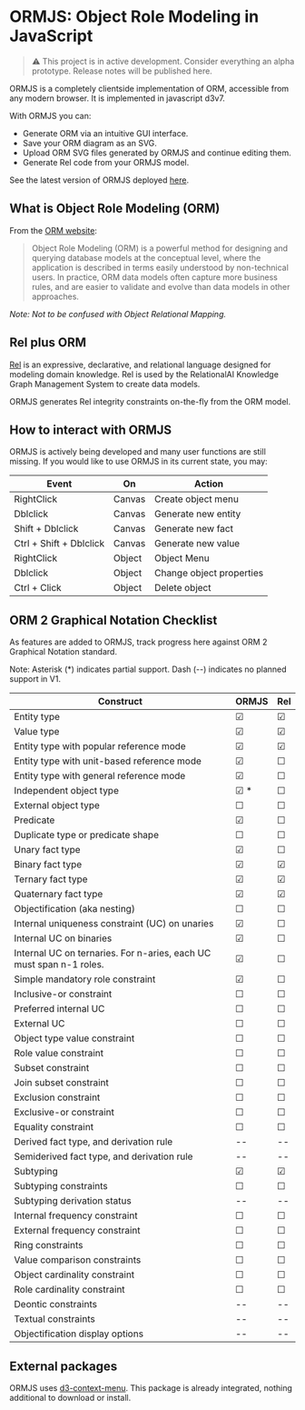 # ORMJS: Object Role Modeling in JavaScript

> :warning: This project is in active development. Consider everything an alpha prototype. Release notes will be published here.

ORMJS is a completely clientside implementation of ORM, accessible from any modern browser. It is implemented in javascript d3v7.

With ORMJS you can:
- Generate ORM via an intuitive GUI interface.
- Save your ORM diagram as an SVG.
- Upload ORM SVG files generated by ORMJS and continue editing them.
- Generate Rel code from your ORMJS model.

See the latest version of ORMJS deployed [here](https://crhunt.github.io/ormjs/).

## What is Object Role Modeling (ORM)

From the [ORM website](http://www.orm.net/):

> Object Role Modeling (ORM) is a powerful method for designing and querying database models at the conceptual level, where the application is described in terms easily understood by non-technical users. In practice, ORM data models often capture more business rules, and are easier to validate and evolve than data models in other approaches.

_Note: Not to be confused with Object Relational Mapping._
## Rel plus ORM

[Rel](https://docs.relational.ai/getting-started/rel/overview/) is an expressive, declarative, and relational language designed for modeling domain knowledge. Rel is used by the RelationalAI Knowledge Graph Management System to create
data models. 

ORMJS generates Rel integrity constraints on-the-fly from the ORM model.

## How to interact with ORMJS

ORMJS is actively being developed and many user functions are still missing. If you would like to use ORMJS in its current state, you may:

| Event | On | Action |
|-------|----|--------|
| RightClick | Canvas | Create object menu |
| Dblclick | Canvas | Generate new entity |
| Shift + Dblclick | Canvas | Generate new fact |
| Ctrl + Shift + Dblclick | Canvas | Generate new value |
| RightClick | Object | Object Menu |
| Dblclick | Object | Change object properties |
| Ctrl + Click | Object | Delete object |

## ORM 2 Graphical Notation Checklist

As features are added to ORMJS, track progress here against ORM 2 Graphical Notation standard.

Note: Asterisk (&#42;) indicates partial support. Dash (--) indicates no planned support in V1.

| Construct | ORMJS | Rel |
|-----------|-------|-----|
|Entity type |&#9745;|&#9745;|
|Value type |&#9745;|&#9745;|
|Entity type with popular reference mode |&#9745;|&#9745;|
|Entity type with unit-based reference mode |&#9745;|&#9744;|
|Entity type with general reference mode |&#9745;|&#9744;|
|Independent object type |&#9745; &#42;|&#9744;|
|External object type |&#9744;|&#9744;|
|Predicate |&#9745;|&#9744;|
|Duplicate type or predicate shape |&#9744;|&#9744;|
|Unary fact type |&#9745;|&#9744;|
|Binary fact type |&#9745;|&#9745;|
|Ternary fact type |&#9745;|&#9745;|
|Quaternary fact type |&#9745;|&#9745;|
|Objectification (aka nesting) |&#9744;|&#9744;|
|Internal uniqueness constraint (UC) on unaries |&#9745;|&#9744;|
|Internal UC on binaries |&#9745;|&#9744;|
|Internal UC on ternaries. For n-aries, each UC must span n-1 roles. |&#9745;|&#9744;|
|Simple mandatory role constraint |&#9745;|&#9744;|
|Inclusive-or constraint |&#9744;|&#9744;|
|Preferred internal UC |&#9744;|&#9744;|
|External UC |&#9744;|&#9744;|
|Object type value constraint |&#9744;|&#9744;|
|Role value constraint |&#9744;|&#9744;|
|Subset constraint |&#9744;|&#9744;|
|Join subset constraint |&#9744;|&#9744;|
|Exclusion constraint |&#9744;|&#9744;|
|Exclusive-or constraint |&#9744;|&#9744;|
|Equality constraint |&#9744;|&#9744;|
|Derived fact type, and derivation rule |--|--|
|Semiderived fact type, and derivation rule |--|--|
|Subtyping |&#9745;|&#9745;|
|Subtyping constraints |&#9744;|&#9744;|
|Subtyping derivation status |--|--|
|Internal frequency constraint |&#9744;|&#9744;|
|External frequency constraint |&#9744;|&#9744;|
|Ring constraints |&#9744;|&#9744;|
|Value comparison constraints |&#9744;|&#9744;|
|Object cardinality constraint |&#9744;|&#9744;|
|Role cardinality constraint |&#9744;|&#9744;|
|Deontic constraints |--|--|
|Textual constraints |--|--|
|Objectification display options |--|--|
## External packages

ORMJS uses [d3-context-menu](https://github.com/patorjk/d3-context-menu). This package is already integrated, nothing additional to download or install.
